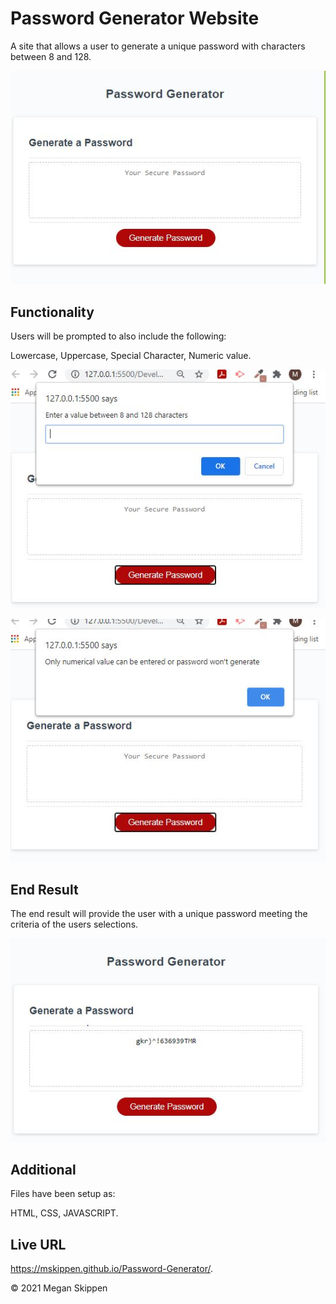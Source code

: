 # Password Generator Website

A site that allows a user to generate a unique password with characters between 8 and 128.

![The Password Generator website to "Generate Password" looks like this.](./Screenshots/PasswordGeneratorHomeScreen.JPG)

## Functionality

Users will be prompted to also include the following:

Lowercase,
Uppercase,
Special Character,
Numeric value.

![The Password Generator functionality prompt to "Generate Password" looks like this.](./Screenshots/PasswordGeneratorPromptMessage.JPG)

![The Password Generator functionality alert to "Generate Password" looks like this.](./Screenshots/PasswordGeneratorAlertMessage.JPG)

## End Result

The end result will provide the user with a unique password meeting the criteria of the users selections.

![The Password Generator end result to "Generate Password" looks like this.](./Screenshots/PasswordGenerated.JPG)

## Additional

Files have been setup as:

HTML,
CSS,
JAVASCRIPT.

## Live URL
https://mskippen.github.io/Password-Generator/.

© 2021 Megan Skippen
